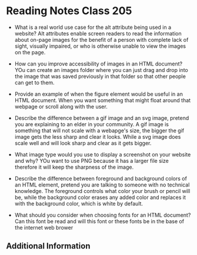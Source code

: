 # Reading Notes Class 205

- What is a real world use case for the alt attribute being used in a website? Alt attributes enable screen readers to read the information about on-page images for the benefit of a person with complete lack of sight, visually impaired, or who is otherwise unable to view the images on the page.
- How can you improve accessibility of images in an HTML document? YOu can create an images folder where you can just drag and drop into the image that was saved previously in that folder so that other people can get to them. 
- Provide an example of when the figure element would be useful in an HTML document. When you want something that might float around that webpage or scroll along with the user.
- Describe the difference between a gif image and an svg image, pretend you are explaining to an elder in your community. A gif image is something that will not scale with a webapge's size, the bigger the gif image gets the less sharp and clear it looks. While a svg image does scale well and will look sharp and clear as it gets bigger.
- What image type would you use to display a screenshot on your website and why? YOu want to use PNG because it has a larger file size therefore it will keep the sharpness of the image. 

- Describe the difference between foreground and background colors of an HTML element, pretend you are talking to someone with no technical knowledge. The foreground controls what color your brush or pencil will be, while the background color erases any added color and replaces it with the background color, which is white by default.

- What should you consider when choosing fonts for an HTML document? Can this font be read and will this font or these fonts be in the base of the internet web brower

## Additional Information

